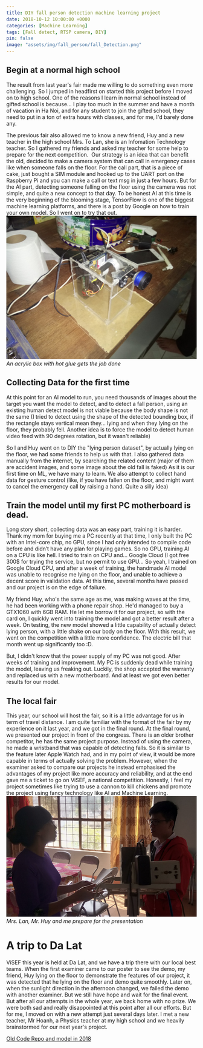 ```yaml
---
title: DIY fall person detection machine learning project
date: 2018-10-12 10:00:00 +0000
categories: [Machine Learning]
tags: [Fall detect, RTSP camera, DIY]
pin: false
image: "assets/img/fall_person/fall_Detection.png"
---
```


## Begin at a normal high school
The result from last year's fair made me willing to do something even more challenging. So I jumped in headfirst on started this project before I moved on to high school. One of the reasons I learn in normal school instead of gifted school is because… I play too much in the summer and have a month of vacation in Ha Noi, and for any student to join the gifted school, they need to put in a ton of extra hours with classes, and for me, I'd barely done any. 

The previous fair also allowed me to know a new friend, Huy and a new teacher in the high school Mrs. To Lan, she is an Infomation Technology teacher. So I gathered my friends and asked my teacher for some help to prepare for the next competition. 
Our strategy is an idea that can benefit the old, decided to make a camera system that can call in emergency cases like when someone falls on the floor. For the call part, that is a piece of cake, just bought a SIM module and hooked up to the UART port on the Raspberry Pi and you can make a call or text msg in just a few hours. But for the AI part, detecting someone falling on the floor using the camera was not simple, and quite a new concept to that day.
To be honest AI at this time is the very beginning of the blooming stage, TensorFlow is one of the biggest machine learning platforms, and there is a post by Google on how to train your own model. So I went on to try that out. 
![Our latest tech](../assets/img/fall_person/DSC_0048.JPG)
*An acrylic box with hot glue gets the job done*
## Collecting Data for the first time
At this point for an AI model to run, you need thousands of images about the target you want the model to detect, and to detect a fall person, using an existing human detect model is not viable because the body shape is not the same (I tried to detect using the shape of the detected bounding box, if the rectangle stays vertical mean they… lying and when they lying on the floor, they probably fell. Another idea is to force the model to detect human video feed with 90 degrees rotation, but it wasn't reliable) 

So I and Huy went on to DIY the "lying person dataset", by actually lying on the floor, we had some friends to help us with that. I also gathered data manually from the internet, by searching the related content (major of them are accident images, and some image about the old fall is faked) As it is our first time on ML, we have many to learn. We also attempt to collect hand data for gesture control (like, if you have fallen on the floor, and might want to cancel the emergency call by raising a hand. Quite a silly idea)

## Train the model until my first PC motherboard is dead.
Long story short, collecting data was an easy part, training it is harder. Thank my mom for buying me a PC recently at that time, I only built the PC with an Intel-core chip, no GPU, since I had only intended to compile code before and didn’t have any plan for playing games. So no GPU, training AI on a CPU is like hell. I tried to train on CPU and… Google Cloud (I got free 300$ for trying the service, but no permit to use GPU… So yeah, I trained on Google Cloud CPU, and after a week of training, the handmade AI model was unable to recognise me lying on the floor, and unable to achieve a decent score in validation data. At this time, several months have passed and our project is on the edge of failure. 

My friend Huy, who's the same age as me, was making waves at the time, he had been working with a phone repair shop. He'd managed to buy a GTX1060 with 6GB RAM. He let me borrow it for our project, so with the card on, I quickly went into training the model and got a better result after a week. On testing, the new model showed a little capability of actually detect lying person, with a little shake on our body on the floor. With this result, we went on the competition with a little more confidence. The electric bill that month went up significantly too :D. 

But, I didn't know that the power supply of my PC was not good. After weeks of training and improvement. My PC is suddenly dead while training the model, leaving us freaking out. Luckily, the shop accepted the warranty and replaced us with a new motherboard. And at least we got even better results for our model. 

## The local fair
This year, our school will host the fair, so it is a little advantage for us in term of travel distance. I am quite familiar with the format of the fair by my experience on it last year, and we got in the final round. 
At the final round, we presented our project in front of the congress. There is an older brother competitor, he has the same project purpose. Instead of using the camera, he made a wristband that was capable of detecting falls. So it is similar to the feature later Apple Watch had, and in my point of view, it would be more capable in terms of actually solving the problem. However, when the examiner asked to compare our projects he instead emphasised the advantages of my project like more accuracy and reliability, and at the end gave me a ticket to go on ViSEF, a national competition. Honestly, I feel my project sometimes like trying to use a cannon to kill chickens and promote the project using fancy technology like AI and Machine Learning. 
![We prepared really hard](<../assets/img/fall_person/Screenshot 2025-03-10 at 17.02.28.png>)
*Mrs. Lan, Mr. Huy and me prepare for the presentation*
# A trip to Da Lat
ViSEF this year is held at Da Lat, and we have a trip there with our local best teams. When the first examiner came to our poster to see the demo, my friend, Huy lying on the floor to demonstrate the features of our project, it was detected that he lying on the floor and demo quite smoothly. Later on, when the sunlight direction in the afternoon changed, we failed the demo with another examiner. But we still have hope and wait for the final event. But after all our attempts in the whole year, we back home with no prize. We were both sad and really disappointed at this point after all our efforts.
But for me, I moved on with a new attempt just several days later. I met a new teacher, Mr Hoanh, a Physics teacher at my high school and we heavily brainstormed for our next year's project.

[Old Code Repo and model in 2018](https://github.com/Cemu0/fallpesondetection)

